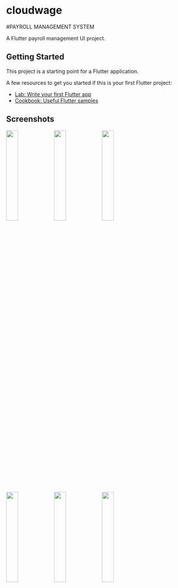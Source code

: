# cloudwage

#PAYROLL MANAGEMENT SYSTEM 

A Flutter  payroll management UI project.

## Getting Started

This project is a starting point for a Flutter application.

A few resources to get you started if this is your first Flutter project:

- [Lab: Write your first Flutter app](https://flutter.dev/docs/get-started/codelab)
- [Cookbook: Useful Flutter samples](https://flutter.dev/docs/cookbook)


## Screenshots

<img src='https://github.com/byron94odhimbo/cloudwage/screenshot/splash.jpg' align='left' width='25%'>
<img src='https://github.com/byron94odhimbo/cloudwage/screenshot/login.jpg' align='left' width='25%'>
<img src='https://github.com/byron94odhimbo/cloudwage/screenshot/home.jpg' align='left' width='25%'>
<img src='https://github.com/byron94odhimbo/cloudwage/screenshot/payslips.jpg' align='left' width='25%'>
<img src='https://github.com/byron94odhimbo/cloudwage/screenshot/loans.jpg' align='left' width='25%'>
<img src='https://github.com/byron94odhimbo/cloudwage/screenshot/advances.jpg' align='left' width='25%'>

